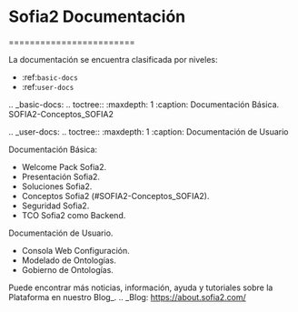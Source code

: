 # Sofia2 Documentación
========================

La documentación se encuentra clasificada por niveles:

* :ref:`basic-docs`
* :ref:`user-docs`

.. _basic-docs:
.. toctree::
   :maxdepth: 1
   :caption: Documentación Básica.
   SOFIA2-Conceptos_SOFIA2

.. _user-docs:
.. toctree::
   :maxdepth: 1
   :caption: Documentación de Usuario



Documentación Básica:

* Welcome Pack Sofia2.
* Presentación Sofia2.
* Soluciones Sofia2.
* Conceptos Sofia2 (#SOFIA2-Conceptos_SOFIA2).
* Seguridad Sofia2.
* TCO Sofia2 como Backend.


Documentación de Usuario.

* Consola Web Configuración.
* Modelado de Ontologías.
* Gobierno de Ontologías.

Puede encontrar más noticias, información, ayuda y tutoriales sobre la Plataforma en nuestro Blog_.
.. _Blog: https://about.sofia2.com/
